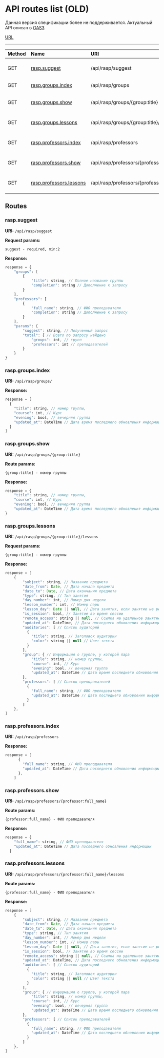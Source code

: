 # API routes list (OLD)

Данная версия спецификации более не поддерживается. Актуальный API описан в [OAS3](RASP_API.yaml)

[URL](https://mpu-muindor.github.io/swagger-api/)

------

| Method | Name                                              | URI                                                | Description                           |
|:-------|:--------------------------------------------------|:---------------------------------------------------|:--------------------------------------|
| GET    | [rasp.suggest](#raspsuggest)                      | /api/rasp/suggest                                  | Возвращает подсказки для поиска       |
| GET    | [rasp.groups.index](#raspgroupsindex)             | /api/rasp/groups                                   | Возвращает список групп               |
| GET    | [rasp.groups.show](#raspgroupsshow)               | /api/rasp/groups/{group:title}                     | Возвращает информацию о группе        |
| GET    | [rasp.groups.lessons](#raspgroupslessons)         | /api/rasp/groups/{group:title}/lessons             | Возвращает расписание группы          |
| GET    | [rasp.professors.index](#raspprofessorsindex)     | /api/rasp/professors                               | Возвращает список преподавателей      |
| GET    | [rasp.professors.show](#raspprofessorsshow)       | /api/rasp/professors/{professor:full_name}         | Возвращает информацию о преподавателе |
| GET    | [rasp.professors.lessons](#raspprofessorslessons) | /api/rasp/professors/{professor:full_name}/lessons | Возвращает расписание преподавателя   |

## Routes 
 
### rasp.suggest

**URI:** `/api/rasp/suggest`

**Request params:**
```
suggest - required, min:2
```
**Response:**
```javascript
response = {
    "groups": [
        {
            "title": string, // Полное название группы
            "completion": string // Дополнение к запросу
        }
    ],
    "professors": [
        {
            "full_name": string, // ФИО преподавателя
            "completion": string // Дополнение к запросу
        }
    ],
    "params": {
        "suggest": string, // Полученный запрос
        "total": { // Всего по запросу найдено
            "groups": int, // групп
            "professors": int // преподавателей
        }
    }
}
```


### rasp.groups.index

**URI:** `/api/rasp/groups/`

**Response:**
``` javascript
response = [
  {
    "title": string, // номер группы,
    "course": int, // Курс
    "evening": bool, // вечерняя группа
    "updated_at": DateTime // Дата время последнего обновления информации о группе и расписания
  }
]
```

### rasp.groups.show

**URI:** `/api/rasp/groups/{group:title}`

**Route params:**
```
{group:title} - номер группы
```

**Response:**
``` javascript
response = {
    "title": string, // номер группы,
    "course": int, // Курс
    "evening": bool, // вечерняя группа
    "updated_at": DateTime // Дата время последнего обновления информации о группе и расписания
}
```

### rasp.groups.lessons

**URI:** `/api/rasp/groups/{group:title}/lessons`

**Request params:**
```
{group:title} - номер группы
```

**Response:**
``` javascript
response = [
    {
        "subject": string, // Название предмета
        "date_from": Date, // Дата начала предмета
        "date_to": Date, // Дата окончания предмета
        "type": string, // Тип занятия
        "day_number": int, // Номер дня недели
        "lesson_number": int, // Номер пары
        "lesson_day": Date || null, // Дата занятия, если занятие не регулярное
        "is_session": bool, // Занятие во время сессии
        "remote_access": string || null, // Ссылка на удаленное занятие, если есть
        "updated_at": DateTime, // Дата последнего обновления информации
        "auditories": [ // Список аудиторий
          {
            "title": string, // Заголовок аудитории
            "color": string || null // Цвет текста
          }
        ],
        "group": { // Информация о группе, у которой пара
            "title": string, // номер группы,
            "course": int, // Курс
            "evening": bool, // вечерняя группа
            "updated_at": DateTime // Дата время последнего обновления информации о группе и расписания
        },
        "professors": [ // Список преподавателей
          {
            "full_name": string, // ФИО преподавателя
            "updated_at": DateTime // Дата последнего обновления информации
          }
        ]
    },
]
```

### rasp.professors.index

**URI:** `/api/rasp/professors`

**Response:**
``` javascript
response = [
      {
        "full_name": string, // ФИО преподавателя
        "updated_at": DateTime // Дата последнего обновления информации
      },
    ]
```

### rasp.professors.show

**URI:** `/api/rasp/professors/{professor:full_name}`

**Route params:**
```
{professor:full_name} - ФИО преподавателя
```

**Response:**
``` javascript
response = {
    "full_name": string, // ФИО преподавателя
    "updated_at": DateTime // Дата последнего обновления информации
  }
```

### rasp.professors.lessons

**URI:** `/api/rasp/professors/{professor:full_name}/lessons`

**Route params:**
```
{professor:full_name} - ФИО преподавателя
```

**Response:**
``` javascript
response = [
    {
        "subject": string, // Название предмета
        "date_from": Date, // Дата начала предмета
        "date_to": Date, // Дата окончания предмета
        "type": string, // Тип занятия
        "day_number": int, // Номер дня недели
        "lesson_number": int, // Номер пары
        "lesson_day": Date || null, // Дата занятия, если занятие не регулярное
        "is_session": bool, // Занятие во время сессии
        "remote_access": string || null, // Ссылка на удаленное занятие, если есть
        "updated_at": DateTime, // Дата последнего обновления информации
        "auditories": [ // Список аудиторий
          {
            "title": string, // Заголовок аудитории
            "color": string || null // Цвет текста
          }
        ],
        "group": { // Информация о группе, у которой пара
            "title": string, // номер группы,
            "course": int, // Курс
            "evening": bool, // вечерняя группа
            "updated_at": DateTime // Дата время последнего обновления информации о группе и расписания
        },
        "professors": [ // Список преподавателей
          {
            "full_name": string, // ФИО преподавателя
            "updated_at": DateTime // Дата последнего обновления информации
          }
        ]
    },
]
```
